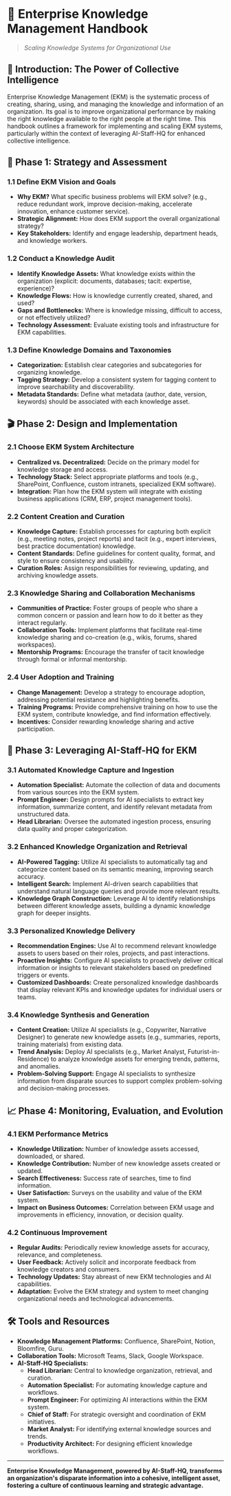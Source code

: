 # 🧠 Enterprise Knowledge Management Handbook

> _Scaling Knowledge Systems for Organizational Use_

## 🎯 Introduction: The Power of Collective Intelligence

Enterprise Knowledge Management (EKM) is the systematic process of creating, sharing, using, and managing the knowledge and information of an organization. Its goal is to improve organizational performance by making the right knowledge available to the right people at the right time. This handbook outlines a framework for implementing and scaling EKM systems, particularly within the context of leveraging AI-Staff-HQ for enhanced collective intelligence.

## 🚀 Phase 1: Strategy and Assessment

### 1.1 Define EKM Vision and Goals

*   **Why EKM?** What specific business problems will EKM solve? (e.g., reduce redundant work, improve decision-making, accelerate innovation, enhance customer service).
*   **Strategic Alignment:** How does EKM support the overall organizational strategy?
*   **Key Stakeholders:** Identify and engage leadership, department heads, and knowledge workers.

### 1.2 Conduct a Knowledge Audit

*   **Identify Knowledge Assets:** What knowledge exists within the organization (explicit: documents, databases; tacit: expertise, experience)?
*   **Knowledge Flows:** How is knowledge currently created, shared, and used?
*   **Gaps and Bottlenecks:** Where is knowledge missing, difficult to access, or not effectively utilized?
*   **Technology Assessment:** Evaluate existing tools and infrastructure for EKM capabilities.

### 1.3 Define Knowledge Domains and Taxonomies

*   **Categorization:** Establish clear categories and subcategories for organizing knowledge.
*   **Tagging Strategy:** Develop a consistent system for tagging content to improve searchability and discoverability.
*   **Metadata Standards:** Define what metadata (author, date, version, keywords) should be associated with each knowledge asset.

## 🎬 Phase 2: Design and Implementation

### 2.1 Choose EKM System Architecture

*   **Centralized vs. Decentralized:** Decide on the primary model for knowledge storage and access.
*   **Technology Stack:** Select appropriate platforms and tools (e.g., SharePoint, Confluence, custom intranets, specialized EKM software).
*   **Integration:** Plan how the EKM system will integrate with existing business applications (CRM, ERP, project management tools).

### 2.2 Content Creation and Curation

*   **Knowledge Capture:** Establish processes for capturing both explicit (e.g., meeting notes, project reports) and tacit (e.g., expert interviews, best practice documentation) knowledge.
*   **Content Standards:** Define guidelines for content quality, format, and style to ensure consistency and usability.
*   **Curation Roles:** Assign responsibilities for reviewing, updating, and archiving knowledge assets.

### 2.3 Knowledge Sharing and Collaboration Mechanisms

*   **Communities of Practice:** Foster groups of people who share a common concern or passion and learn how to do it better as they interact regularly.
*   **Collaboration Tools:** Implement platforms that facilitate real-time knowledge sharing and co-creation (e.g., wikis, forums, shared workspaces).
*   **Mentorship Programs:** Encourage the transfer of tacit knowledge through formal or informal mentorship.

### 2.4 User Adoption and Training

*   **Change Management:** Develop a strategy to encourage adoption, addressing potential resistance and highlighting benefits.
*   **Training Programs:** Provide comprehensive training on how to use the EKM system, contribute knowledge, and find information effectively.
*   **Incentives:** Consider rewarding knowledge sharing and active participation.

## 🔄 Phase 3: Leveraging AI-Staff-HQ for EKM

### 3.1 Automated Knowledge Capture and Ingestion

*   **Automation Specialist:** Automate the collection of data and documents from various sources into the EKM system.
*   **Prompt Engineer:** Design prompts for AI specialists to extract key information, summarize content, and identify relevant metadata from unstructured data.
*   **Head Librarian:** Oversee the automated ingestion process, ensuring data quality and proper categorization.

### 3.2 Enhanced Knowledge Organization and Retrieval

*   **AI-Powered Tagging:** Utilize AI specialists to automatically tag and categorize content based on its semantic meaning, improving search accuracy.
*   **Intelligent Search:** Implement AI-driven search capabilities that understand natural language queries and provide more relevant results.
*   **Knowledge Graph Construction:** Leverage AI to identify relationships between different knowledge assets, building a dynamic knowledge graph for deeper insights.

### 3.3 Personalized Knowledge Delivery

*   **Recommendation Engines:** Use AI to recommend relevant knowledge assets to users based on their roles, projects, and past interactions.
*   **Proactive Insights:** Configure AI specialists to proactively deliver critical information or insights to relevant stakeholders based on predefined triggers or events.
*   **Customized Dashboards:** Create personalized knowledge dashboards that display relevant KPIs and knowledge updates for individual users or teams.

### 3.4 Knowledge Synthesis and Generation

*   **Content Creation:** Utilize AI specialists (e.g., Copywriter, Narrative Designer) to generate new knowledge assets (e.g., summaries, reports, training materials) from existing data.
*   **Trend Analysis:** Deploy AI specialists (e.g., Market Analyst, Futurist-in-Residence) to analyze knowledge assets for emerging trends, patterns, and anomalies.
*   **Problem-Solving Support:** Engage AI specialists to synthesize information from disparate sources to support complex problem-solving and decision-making processes.

## 📈 Phase 4: Monitoring, Evaluation, and Evolution

### 4.1 EKM Performance Metrics

*   **Knowledge Utilization:** Number of knowledge assets accessed, downloaded, or shared.
*   **Knowledge Contribution:** Number of new knowledge assets created or updated.
*   **Search Effectiveness:** Success rate of searches, time to find information.
*   **User Satisfaction:** Surveys on the usability and value of the EKM system.
*   **Impact on Business Outcomes:** Correlation between EKM usage and improvements in efficiency, innovation, or decision quality.

### 4.2 Continuous Improvement

*   **Regular Audits:** Periodically review knowledge assets for accuracy, relevance, and completeness.
*   **User Feedback:** Actively solicit and incorporate feedback from knowledge creators and consumers.
*   **Technology Updates:** Stay abreast of new EKM technologies and AI capabilities.
*   **Adaptation:** Evolve the EKM strategy and system to meet changing organizational needs and technological advancements.

## 🛠️ Tools and Resources

*   **Knowledge Management Platforms:** Confluence, SharePoint, Notion, Bloomfire, Guru.
*   **Collaboration Tools:** Microsoft Teams, Slack, Google Workspace.
*   **AI-Staff-HQ Specialists:**
    *   **Head Librarian:** Central to knowledge organization, retrieval, and curation.
    *   **Automation Specialist:** For automating knowledge capture and workflows.
    *   **Prompt Engineer:** For optimizing AI interactions within the EKM system.
    *   **Chief of Staff:** For strategic oversight and coordination of EKM initiatives.
    *   **Market Analyst:** For identifying external knowledge sources and trends.
    *   **Productivity Architect:** For designing efficient knowledge workflows.

---

**Enterprise Knowledge Management, powered by AI-Staff-HQ, transforms an organization's disparate information into a cohesive, intelligent asset, fostering a culture of continuous learning and strategic advantage.**